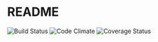 # README

![Build Status](https://codeship.com/projects/3690e250-790b-0134-aa23-36f2d7147079/status?branch=master)
![Code Climate](https://codeclimate.com/github/m-richard/official-finder.png)
![Coverage Status](https://coveralls.io/repos/github/m-richard/official-finder/badge.png)
